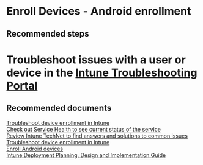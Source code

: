 <properties
	pageTitle="Enroll Devices - Android enrollment"
	description="Enroll Devices - Android enrollment"
	service="microsoft.intune"
	resource="intune"
	authors="mackie1604"
	displayOrder=""
	selfHelpType="generic"
	supportTopicIds="32599597"
	resourceTags=""
	productPesIds="15584"
	cloudEnvironments="public"
/>

# Enroll Devices - Android enrollment

## **Recommended steps**

# Troubleshoot issues with a user or device in the [Intune Troubleshooting Portal](https://aka.ms/intunetroubleshooting1)<br>

## **Recommended documents**

[Troubleshoot device enrollment in Intune](https://docs.microsoft.com/intune/troubleshoot/troubleshoot-device-enrollment-in-intune)<br>
[Check out Service Health to see current status of the service](https://portal.office.com/AdminPortal/Home#/MessageCenter)<br>
[Review Intune TechNet to find answers and solutions to common issues](https://aka.ms/intuneforums)<br>
[Troubleshoot device enrollment in Intune](https://docs.microsoft.com/intune/troubleshoot/troubleshoot-device-enrollment-in-intune)<br>
[Enroll Android devices](https://docs.microsoft.com/intune/android-enroll)<br>
[Intune Deployment Planning, Design and Implementation Guide](https://docs.microsoft.com/intune-classic/plan-design/introduction?toc=/intune/toc.json&bc=/enterprise-mobility/toc.json)<br>

